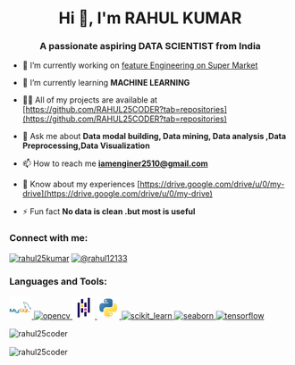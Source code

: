 <h1 align="center">Hi 👋, I'm RAHUL KUMAR</h1>
<h3 align="center">A passionate aspiring DATA SCIENTIST from India</h3>

- 🔭 I’m currently working on [feature Engineering on Super Market](https://github.com/RAHUL25CODER/FEATURE-ENGINEERING)

- 🌱 I’m currently learning **MACHINE LEARNING**

- 👨‍💻 All of my projects are available at [https://github.com/RAHUL25CODER?tab=repositories](https://github.com/RAHUL25CODER?tab=repositories)

- 💬 Ask me about **Data modal building, Data mining, Data analysis ,Data Preprocessing,Data Visualization**

- 📫 How to reach me **iamenginer2510@gmail.com**

- 📄 Know about my experiences [https://drive.google.com/drive/u/0/my-drive](https://drive.google.com/drive/u/0/my-drive)

- ⚡ Fun fact **No data is clean .but most is useful**

<h3 align="left">Connect with me:</h3>
<p align="left">
<a href="https://kaggle.com/rahul25kumar" target="blank"><img align="center" src="https://raw.githubusercontent.com/rahuldkjain/github-profile-readme-generator/master/src/images/icons/Social/kaggle.svg" alt="rahul25kumar" height="30" width="40" /></a>
<a href="https://www.hackerrank.com/@rahul12133" target="blank"><img align="center" src="https://raw.githubusercontent.com/rahuldkjain/github-profile-readme-generator/master/src/images/icons/Social/hackerrank.svg" alt="@rahul12133" height="30" width="40" /></a>
</p>

<h3 align="left">Languages and Tools:</h3>
<p align="left"> <a href="https://www.mysql.com/" target="_blank" rel="noreferrer"> <img src="https://raw.githubusercontent.com/devicons/devicon/master/icons/mysql/mysql-original-wordmark.svg" alt="mysql" width="40" height="40"/> </a> <a href="https://opencv.org/" target="_blank" rel="noreferrer"> <img src="https://www.vectorlogo.zone/logos/opencv/opencv-icon.svg" alt="opencv" width="40" height="40"/> </a> <a href="https://pandas.pydata.org/" target="_blank" rel="noreferrer"> <img src="https://raw.githubusercontent.com/devicons/devicon/2ae2a900d2f041da66e950e4d48052658d850630/icons/pandas/pandas-original.svg" alt="pandas" width="40" height="40"/> </a> <a href="https://www.python.org" target="_blank" rel="noreferrer"> <img src="https://raw.githubusercontent.com/devicons/devicon/master/icons/python/python-original.svg" alt="python" width="40" height="40"/> </a> <a href="https://scikit-learn.org/" target="_blank" rel="noreferrer"> <img src="https://upload.wikimedia.org/wikipedia/commons/0/05/Scikit_learn_logo_small.svg" alt="scikit_learn" width="40" height="40"/> </a> <a href="https://seaborn.pydata.org/" target="_blank" rel="noreferrer"> <img src="https://seaborn.pydata.org/_images/logo-mark-lightbg.svg" alt="seaborn" width="40" height="40"/> </a> <a href="https://www.tensorflow.org" target="_blank" rel="noreferrer"> <img src="https://www.vectorlogo.zone/logos/tensorflow/tensorflow-icon.svg" alt="tensorflow" width="40" height="40"/> </a> </p>

<p><img align="center" src="https://github-readme-stats.vercel.app/api/top-langs?username=rahul25coder&show_icons=true&locale=en&layout=compact" alt="rahul25coder" /></p>

<p><img align="center" src="https://github-readme-streak-stats.herokuapp.com/?user=rahul25coder&" alt="rahul25coder" /></p>
